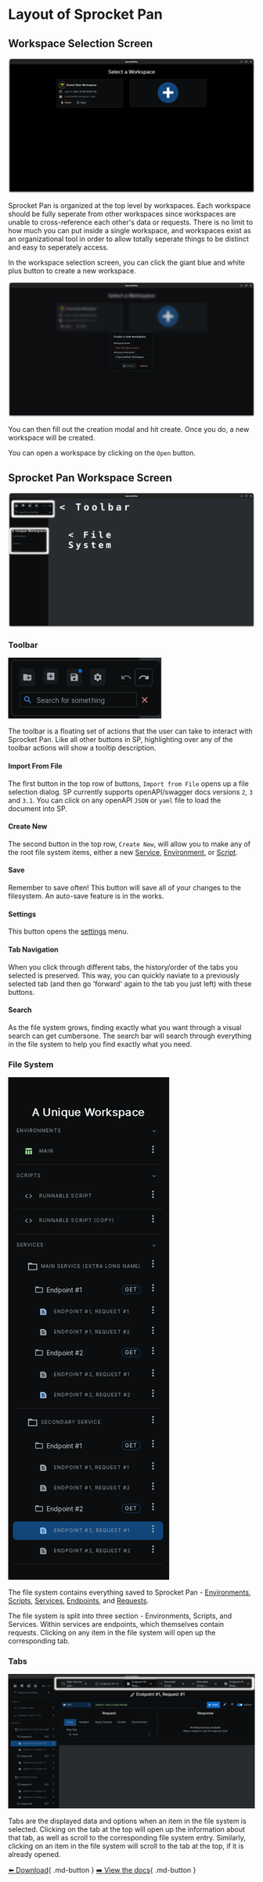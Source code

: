 # Layout of Sprocket Pan

## Workspace Selection Screen

![Workspace Selection Screen](../assets/images/getting-started/layout/workspace-selection.png)

Sprocket Pan is organized at the top level by workspaces. Each workspace should be fully seperate from other workspaces since workspaces are unable to cross-reference each other's data or requests. There is no limit to how much you can put inside a single workspace, and workspaces exist as an organizational tool in order to allow totally seperate things to be distinct and easy to seperately access.

In the workspace selection screen, you can click the giant blue and white plus button to create a new workspace.

![New Workspace Modal](../assets/images/getting-started/layout/new-workspace-modal.png)

You can then fill out the creation modal and hit create. Once you do, a new workspace will be created.

You can open a workspace by clicking on the `Open` button.

## Sprocket Pan Workspace Screen

![Sprocket Pan Workspace Screen](../assets/images/getting-started/layout/workspace-screen.png)

### Toolbar

![Toolbar](../assets/images/getting-started/layout/toolbar.png)

The toolbar is a floating set of actions that the user can take to interact with Sprocket Pan. Like all other buttons in SP, highlighting over any of the toolbar actions will show a tooltip description.

#### Import From File

The first button in the top row of buttons, `Import from File` opens up a file selection dialog. SP currently supports openAPI/swagger docs versions `2`, `3` and `3.1`. You can click on any openAPI `JSON` or `yaml` file to load the document into SP.

#### Create New

The second button in the top row, `Create New`, will allow you to make any of the root file system items, either a new [Service](../../documentation/terminology/#service), [Environment](../../documentation/terminology/#environment), or [Script](../../documentation/terminology/#script).

#### Save

Remember to save often! This button will save all of your changes to the filesystem. An auto-save feature is in the works.

#### Settings

This button opens the [settings](../../documentation/panels/#settings) menu.

#### Tab Navigation

When you click through different tabs, the history/order of the tabs you selected is preserved. This way, you can quickly naviate to a previously selected tab (and then go 'forward' again to the tab you just left) with these buttons.

#### Search

As the file system grows, finding exactly what you want through a visual search can get cumbersone. The search bar will search through everything in the file system to help you find exactly what you need.

### File System

![File System](../assets/images/getting-started/layout/file-system.png)

The file system contains everything saved to Sprocket Pan - [Environments](../../documentation/terminology/#environment), [Scripts](../../documentation/terminology/#script), [Services](../../documentation/terminology/#service), [Endpoints](../../documentation/terminology/#endpoint), and [Requests](../../documentation/terminology/#request).

The file system is split into three section - Environments, Scripts, and Services. Within services are endpoints, which themselves contain requests. Clicking on any item in the file system will open up the corresponding tab.

### Tabs

![Tabs Selection](../assets/images/getting-started/layout/tabs-selection.png)

Tabs are the displayed data and options when an item in the file system is selected. Clicking on the tab at the top will open up the information about that tab, as well as scroll to the corresponding file system entry. Similarly, clicking on an item in the file system will scroll to the tab at the top, if it is already opened.

[:arrow_left: Download](../download){ .md-button }
[:arrow_right: View the docs](../../documentation/panels){ .md-button }
